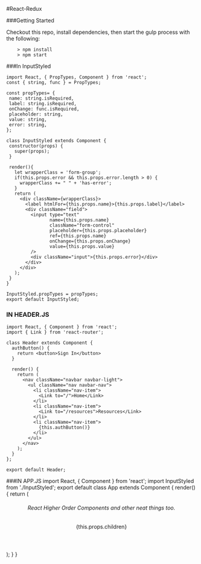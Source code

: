 #React-Redux 

###Getting Started

Checkout this repo, install dependencies, then start the gulp process with the following:

```
	> npm install
	> npm start
```
###In InputStyled
```
import React, { PropTypes, Component } from 'react';
const { string, func } = PropTypes;

const propTypes= {
 name: string.isRequired,
 label: string.isRequired,
 onChange: func.isRequired,
 placeholder: string,
 value: string,
 error: string,
};

class InputStyled extends Component {
 constructor(props) {
   super(props);
 }

 render(){
   let wrapperClass = 'form-group';
   if(this.props.error && this.props.error.length > 0) {
     wrapperClass += " " + 'has-error';
   }
   return (
     <div className={wrapperClass}>
       <label htmlFor={this.props.name}>{this.props.label}</label>
       <div className="field">
         <input type="text"
                name={this.props.name}
                className="form-control"
                placeholder={this.props.placeholder}
                ref={this.props.name}
                onChange={this.props.onChange}
                value={this.props.value}
         />
         <div className="input">{this.props.error}</div>
       </div>
     </div>
   );
 }
}

InputStyled.propTypes = propTypes;
export default InputStyled;
```
### IN HEADER.JS
```
import React, { Component } from 'react';
import { Link } from 'react-router';

class Header extends Component {
  authButton() {
    return <button>Sign In</button>
  }

  render() {
    return (
      <nav className="navbar navbar-light">
        <ul className="nav navbar-nav">
          <li className="nav-item">
            <Link to="/">Home</Link>
          </li>
          <li className="nav-item">
            <Link to="/resources">Resources</Link>
          </li>
          <li className="nav-item">
            {this.authButton()}
          </li>
        </ul>
      </nav>
    );
  }
};

export default Header;

```
###IN APP.JS
import React, { Component } from 'react';
import InputStyled from './InputStyled';
export default class App extends Component {
  render() {
    return (
      <div>
        <Header />
        <h6>React Higher Order Components and other neat things too.</h6>
        {this.props.children}
      </div>
    );
  }
}